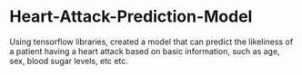 # Heart-Attack-Prediction-Model
Using tensorflow libraries, created a model that can predict the likeliness of a patient having a heart attack based on basic information, such as age, sex, blood sugar levels, etc etc. 
